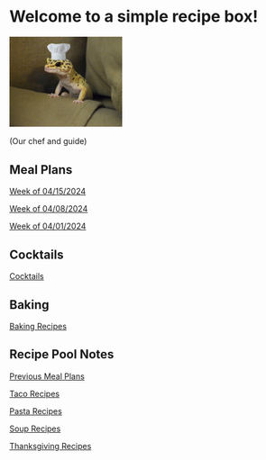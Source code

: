 # Welcome to a simple recipe box!

<img src="./lizard_chef.jpg" alt="Our Hero" width="200"/>

(Our chef and guide) 

## Meal Plans

[Week of 04/15/2024](./mealplan20240415.md)

[Week of 04/08/2024](./mealplan20240408.md)

[Week of 04/01/2024](./mealplan20240401.md)

## Cocktails

[Cocktails](./CockTailIndex.md)

## Baking

[Baking Recipes](./BakingIndex.md)

## Recipe Pool Notes

[Previous Meal Plans](./PreviousMealPlansIndex.md)

[Taco Recipes](./TacoRecipeIdeas.md)

[Pasta Recipes](./PastaRecipeIdeas.md)

[Soup Recipes](./SoupIndex.md)

[Thanksgiving Recipes](./ThanksgivingIndex.md)
